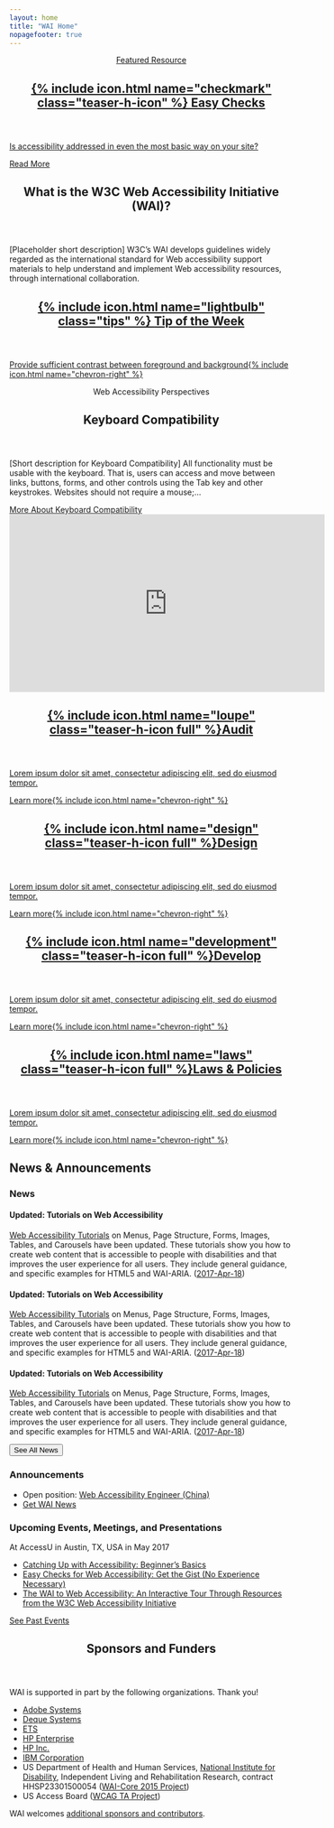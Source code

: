 ```yaml
---
layout: home
title: "WAI Home"
nopagefooter: true
---
```


<section class="teaser featured grid-three-five" style="background-image: url({{ site.github.url }}/assets/images/teaser-image@1x.jpg); background-image: -webkit-image-set(url({{ site.github.url }}/assets/images/teaser-image@1x.jpg) 1x, url({{ site.github.url }}/assets/images/teaser-image@2x.jpg) 2x)">
    <a class="teaser-c stealthy-link col1" href="{{ site.github.url }}/test-evaluate/easychecks/">
        <header class="teaser-h featured">
            <p class="subtitle">Featured Resource</p>
            <h2 class="title">
              {% include icon.html name="checkmark" class="teaser-h-icon" %}
              Easy Checks
            </h2>
        </header>
        <p>
            Is accessibility addressed in even the most basic way on your site?
        </p>
        <div>
            <span class="button">Read More</span>
        </div>
    </a>
</section>

<section class="teaser grid-five-three">
    <div class="col1 teaser-about grid-line-right">
        <header class="teaser-h">
            <h2>What is the W3C Web Accessibility Initiative (WAI)?</h2>
        </header>
        <p>[Placeholder short description] W3C’s WAI develops guidelines widely regarded as the international standard for Web accessibility support materials to help understand and implement Web accessibility resources, through international collaboration.</p>
    </div>
    <a href="{{site.github.url}}/tips/designing/#provide-sufficient-contrast-between-foreground-and-background" class="col2 stealthy-link teaser-tip">
        <header class="teaser-h">
            <h2>
              {% include icon.html name="lightbulb" class="tips" %}
              <span>Tip of the Week</span>
            </h2>
        </header>
        <p class="fakelink">Provide sufficient contrast between foreground and background{% include icon.html name="chevron-right" %}</p>
        <!-- <span class="fakelink">More Design Tips{% include icon.html name="chevron-right" %}</span> -->
    </a>
</section>

<div class="grid-4q teaser teaser-media">
    <div class="q1-start q2-end">
        <header class="teaser-h">
            <p class="subtitle">
                Web Accessibility Perspectives
            </p>
            <h2 class="title">Keyboard Compatibility</h2>
        </header>
        <p>[Short description for Keyboard Compatibility] All functionality must be usable with the keyboard. That is, users can access and move between links, buttons, forms, and other controls using the Tab key and other keystrokes. Websites should not
            require a mouse;…</p>
        <div class="button-group">
            <a href="{{ site.github.url }}/perspective-videos/keyboard/" class="button button-more"><span>More About Keyboard Compatibility</span></a>
            <!-- <a href="{{ site.github.url }}/perspective-videos/"          class="button button-more button-secondary"><span>See All Perspectives Videos</span></a> -->
        </div>
    </div>
    <div class="q3-start q4-end media">
        <div class="media-wrapper">
            <iframe width="560" height="315" src="https://www.youtube-nocookie.com/embed/93UgG72os8M" frameborder="0" allowfullscreen></iframe>
        </div>
    </div>
</div>

<div class="grid-4q nogap teaser">
    <a href="#" class="q1-start q1-end stealthy-link area-teaser">
        <header class="teaser-h">
            <h2 class="title">{% include icon.html name="loupe" class="teaser-h-icon full" %}Audit</h2>
        </header>
        <p>Lorem ipsum dolor sit amet, consectetur adipiscing elit, sed do eiusmod tempor.</p>
        <span class="fakelink">Learn more{% include icon.html name="chevron-right" %}</span>
    </a>
    <a href="#" class="q2-start q2-end stealthy-link area-teaser">
        <header class="teaser-h">
            <h2 class="title">{% include icon.html name="design" class="teaser-h-icon full" %}Design</h2>
        </header>
        <p>Lorem ipsum dolor sit amet, consectetur adipiscing elit, sed do eiusmod tempor.</p>
        <span class="fakelink">Learn more{% include icon.html name="chevron-right" %}</span>
    </a>
    <a href="#" class="q3-start q3-end stealthy-link area-teaser">
        <header class="teaser-h">
            <h2 class="title">{% include icon.html name="development" class="teaser-h-icon full" %}Develop</h2>
        </header>
        <p>Lorem ipsum dolor sit amet, consectetur adipiscing elit, sed do eiusmod tempor.</p>
        <span class="fakelink">Learn more{% include icon.html name="chevron-right" %}</span>
    </a>
    <a href="#" class="q4-start q4-end stealthy-link area-teaser">
        <header class="teaser-h">
            <h2 class="title">{% include icon.html name="laws" class="teaser-h-icon full" %}Laws &amp; Policies</h2>
        </header>
        <p>Lorem ipsum dolor sit amet, consectetur adipiscing elit, sed do eiusmod tempor.</p>
        <span class="fakelink">Learn more{% include icon.html name="chevron-right" %}</span>
    </a>
</div>

<div class="teaser news">
    <div class="grid-five-three">
        <div class="col12 teaser-h">
            <h2 class="title">News &amp; Announcements</h2>
        </div>
    </div>
    <div class="grid-five-three">
        <div class="col1 grid-line-right">
            <h3>News</h3>
            <article class="news-teaser">
                <h4>Updated: Tutorials on Web Accessibility</h4>
                <p><a href="http://w3.org/WAI/tutorials">Web Accessibility Tutorials</a> on Menus, Page Structure, Forms, Images, Tables, and Carousels have been updated. These tutorials show you how to create web content that is accessible to people with
                    disabilities and that improves the user experience for all users. They include general guidance, and specific examples for HTML5 and WAI-ARIA. (<a href="#">2017-Apr-18</a>)</p>
            </article>
            <article class="news-teaser">
                <h4>Updated: Tutorials on Web Accessibility</h4>
                <p><a href="http://w3.org/WAI/tutorials">Web Accessibility Tutorials</a> on Menus, Page Structure, Forms, Images, Tables, and Carousels have been updated. These tutorials show you how to create web content that is accessible to people with
                    disabilities and that improves the user experience for all users. They include general guidance, and specific examples for HTML5 and WAI-ARIA. (<a href="#">2017-Apr-18</a>)</p>
            </article>
            <article class="news-teaser">
                <h4>Updated: Tutorials on Web Accessibility</h4>
                <p><a href="http://w3.org/WAI/tutorials">Web Accessibility Tutorials</a> on Menus, Page Structure, Forms, Images, Tables, and Carousels have been updated. These tutorials show you how to create web content that is accessible to people with
                    disabilities and that improves the user experience for all users. They include general guidance, and specific examples for HTML5 and WAI-ARIA. (<a href="#">2017-Apr-18</a>)</p>
            </article>
            <button class="button button-more"><span>See All News</span></button>
        </div>
        <div class="col2">
            <h3>Announcements</h3>
            <ul class="nolist announcements-list">
                <li class="announce-box">Open position: <a href="#">Web Accessibility Engineer (China)</a></li>
                <li class="announce-box"><a href="#">Get WAI News</a></li>
            </ul>
            <h3>Upcoming Events, Meetings, and Presentations</h3>
            <div class="announce-box">
                <p>At AccessU in Austin, TX, USA in May 2017</p>
                <ul>
                    <li><a href="#">Catching Up with Accessibility: Beginner’s Basics</a></li>
                    <li><a href="#">Easy Checks for Web Accessibility: Get the Gist (No Experience Necessary)</a></li>
                    <li><a href="#">The WAI to Web Accessibility: An Interactive Tour Through Resources from the W3C Web Accessibility Initiative</a></li>
                </ul>
            </div>
            <div class="announce-box">
                <a href="#">See Past Events</a>
            </div>
        </div>
    </div>
</div>

<div class="default-grid teaser teaser-sponsors">
    <div class="inner">
        <header class="teaser-h">
            <h2 class="title">Sponsors and Funders</h2>
        </header>
        <p>WAI is supported in part by the following organizations. Thank you!</p>
        <ul class="four columns">
            <li><a href="#">Adobe Systems</a></li>
            <li><a href="#">Deque Systems</a></li>
            <li><a href="#">ETS</a></li>
            <li><a href="#">HP Enterprise</a></li>
            <li><a href="#">HP Inc.</a></li>
            <li><a href="#">IBM Corporation</a></li>
            <li>US Department of Health and Human Services, <a href="#">National Institute for Disability</a>, Independent Living and Rehabilitation Research, contract HHSP23301500054 (<a href="#">WAI-Core 2015 Project</a>)</li>
            <li>US Access Board (<a href="#">WCAG TA Project</a>)</li>
        </ul>
        <p>WAI welcomes <a href="#">additional sponsors and contributors</a>.</p>
    </div>
</div>
